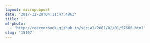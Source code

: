 ```yaml
---
layout: micropubpost
date: '2017-12-28T04:11:47.486Z'
title: ''
mf-photo:
  - 'http://reeceorbuck.github.io/social/2001/02/01/57600.html'
slug: '15107'
---
```


